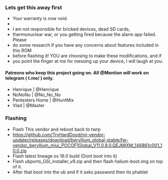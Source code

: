 ### Lets get this away first
 * Your warranty is now void.
 * 
 * I am not responsible for bricked devices, dead SD cards,
 * thermonuclear war, or you getting fired because the alarm app failed. Please
 * do some research if you have any concerns about features included in this ROM
 * before flashing it! YOU are choosing to make these modifications, and if
 * you point the finger at me for messing up your device, I will laugh at you.
 #### Patreons who keep this project going on. All @Mention will work on telegram ( t.me/ ) only.
 * Henrique          | @Henrique
 * NoNoNo            | @No_No_No
 * Pentesters Home   | @HuntMix
 * Vlad              | @Master

### Flashing
* Flash This vendor and reboot back to twrp 
* https://github.com/TryHardDood/mi-vendor-updater/releases/download/beryllium_global-stable/fw-vendor_beryllium_miui_POCOF1Global_V11.0.8.0.QEJMIXM_146861c001_10.0.zip
* Flash latest lineage os 16.0 build (Dont boot into it)
* Flash ubports_GSI_installer_v9.zip and then flash halium-boot.img on top of it.
* After that boot into the ub and if it asks password then its phablet

